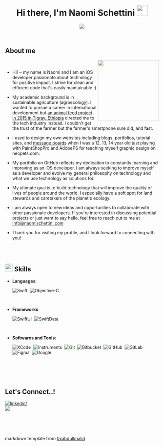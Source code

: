 

<h1 align="center"><b>Hi there, I'm Naomi Schettini </b><img src="https://media.giphy.com/media/hvRJCLFzcasrR4ia7z/giphy.gif" width="35"></h1>

<p align="center">
  <img src="https://readme-typing-svg.herokuapp.com?font=Time+New+Roman&color=cyan&size=25&center=true&vCenter=true&width=600&height=100&lines=An agroecology sciences student turned iOS developer++;6plus years of enterprise and startup experience,;SwiftUI💚,;Passionate about Tech4Good,;Clean and efficient code enthusiast,;always learning">
</p>

<br>

	
## **About me**
<picture>
  <source media="(max-width: 500px)" srcset="">
  <img align="right" alt="" src="https://github.com/schetty/schetty/assets/16530138/d9109b8e-3d89-481a-9a72-3232125343a8" width=200px>
</picture>

<br>

- Hi! ~ my name is Naomi and I am an iOS developer passionate about technology for positive impact. I strive for clean and efficient code that's easily maintainable :)

- My academic background is in sustainable agriculture (agroecology). I wanted to pursue a career in international development but [an animal feed project in 2015 in Tigray, Ethiopia](https://www.youtube.com/watch?v=iPslZcI7AlM) directed me to the tech industry instead. I couldn't get the trust of the farmer but the farmer's smartphone sure did, and fast.

-  I used to design my own websites including blogs, portfolios, tutorial sites, and [message boards](https://web.archive.org/web/20060513201251/http://eccentricmb.com/) when I was a 12, 13, 14 year old just playing with PaintShopPro and AdobePS for teaching myself graphic design on neopets.com.

- My portfolio on GitHub reflects my dedication to constantly learning and improving as an iOS  developer. I am always seeking to improve myself as a developer and evolve my general philosophy on technology and what we use technology as solutions for.

- My ultimate goal is to build technology that will improve the quality of lives of people around the world. I especially have a soft spot for land stewards and caretakers of the planet's ecology.

- I am always open to new ideas and opportunities to collaborate with other passionate developers. If you're interested in discussing potential projects or just want to say hello, feel free to reach out to me at <a href="mailto:info@naomischettini.com">info@naomischettini.com</a>

- Thank you for visiting my profile, and I look forward to connecting with you!

<br><br>

## <img src="https://media2.giphy.com/media/QssGEmpkyEOhBCb7e1/giphy.gif?cid=ecf05e47a0n3gi1bfqntqmob8g9aid1oyj2wr3ds3mg700bl&rid=giphy.gif" width ="25"><b> Skills</b>

<p align="center">

- **Languages**:

    ![Swift](https://img.shields.io/badge/Swift%20-%2314354C.svg?style=for-the-badge&logo=swift&logoColor=white)&nbsp;
    ![Objective-C](https://img.shields.io/badge/Objective-C%20-%23F7DF1E.svg?style=for-the-badge&logo=objective-c&logoColor=black)&nbsp;

<br>   
    
- **Frameworks**:

   ![SwiftUI](https://img.shields.io/badge/SwiftUI%20-%23E34F26.svg?style=for-the-badge&logo=SwiftUI&logoColor=white)&nbsp;
   ![SwiftData](https://img.shields.io/badge/SwiftData%20-%231572B6.svg?style=for-the-badge&logo=SwiftData&logoColor=white)&nbsp;

<br>

- **Softwares and Tools**:
  
   ![XCode](https://img.shields.io/badge/XCode-0078d7.svg?style=for-the-badge&logo=xcode&logoColor=white)&nbsp;
![Instruments](https://img.shields.io/badge/instruments-0078d7.svg?style=for-the-badge&logo=instruments&logoColor=white)&nbsp;
    ![Git](https://img.shields.io/badge/git-%23F05033.svg?style=for-the-badge&logo=git&logoColor=white)&nbsp;
    ![Bitbucket](https://img.shields.io/badge/Bitbucket-%23404d59?style=bitbucket&logo=archlinux&logoColor=%#1793D1)&nbsp;
![GitHub](https://img.shields.io/badge/github-%23121011.svg?style=for-the-badge&logo=github&logoColor=white)&nbsp;
    ![GitLab](https://img.shields.io/badge/gitlab-%23121011.svg?style=for-the-badge&logo=gitlab&logoColor=white)&nbsp;
    ![Figma](https://img.shields.io/badge/Figma-F24E1E?style=for-the-badge&logo=figma&logoColor=white)&nbsp;
    ![Google](https://img.shields.io/badge/google-%234285F4.svg?style=for-the-badge&logo=google&logoColor=white)&nbsp;
  
<br>
</p>

<br>
<br>



## <b> Let's Connect..!</b>
<div align='left'>

<a href="https://www.linkedin.com/in/regenagvocate/" target="_blank">
<img src="https://img.shields.io/badge/linkedin:regenagvocate-0077B5.svg?color=405DE6&style=for-the-badge&logo=linkedin&logoColor=white" alt=linkedin/>
</a>


<br>

<a href="mailto:info@naomischettini.com" target="_blank">
<img src="https://img.shields.io/badge/  info@naomischettini-%23EA4335.svg?style=for-the-badge&logo=&logoColor=white" t=mail/>
</a>
</div>
<br><br><br><br>


markdown template from [0xabdulkhalid](https://github.com/0xabdulkhalid/0xabdulkhalid)
